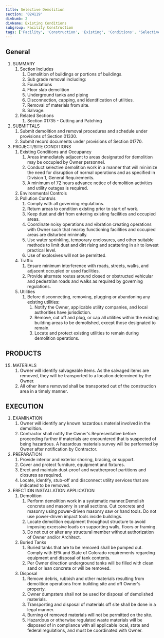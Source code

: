 ```yaml
---
title: Selective Demolition
section: '024119'
divNumb: 2
divName: Existing Conditions
subgroup: Facility Construction
tags: ['Facility', 'Construction', 'Existing', 'Conditions', 'Selective', 'Demolition']
---
```


## General

1. SUMMARY
    1. Section Includes
        1. Demolition of buildings or portions of buildings.
        2. Sub grade removal including:
        1. Foundations
        2. Floor slab demolition
        3. Underground tanks and piping
        3. Disconnection, capping, and identification of utilities.
        4. Removal of materials from site.
        5. Salvage.
    2. Related Sections
        1. Section 01735 - Cutting and Patching
2. SUBMITTALS
    1. Submit demolition and removal procedures and schedule under provisions of Section 01330.
    2. Submit record documents under provisions of Section 01770.
3. PROJECT/SITE CONDITIONS
    1. Existing Conditions and Occupancy
        1. Areas immediately adjacent to areas designated for demolition may be occupied by Owner personnel.
        2. Conduct selective demolition work in a manner that will minimize the need for disruption of normal operations and as specified in Division 1, General Requirements.
        3. A minimum of 72 hours advance notice of demolition activities and utility outages is required.
    2. Environmental Controls
    3. Pollution Controls
        1. Comply with all governing regulations.
        2. Return areas to condition existing prior to start of work.
        3. Keep dust and dirt from entering existing facilities and occupied areas.
        4. Coordinate noisy operations and vibration creating operations with Owner such that nearby functioning facilities and occupied areas are disturbed minimally.
        5. Use water sprinkling, temporary enclosures, and other suitable methods to limit dust and dirt rising and scattering in air to lowest practical level.
        6. Use of explosives will not be permitted.
    4. Traffic
        1. Ensure minimum interference with roads, streets, walks, and adjacent occupied or used facilities.
        2. Provide alternate routes around closed or obstructed vehicular and pedestrian roads and walks as required by governing regulations.
    5. Utilities
        1. Before disconnecting, removing, plugging or abandoning any existing utilities:
           1. Notify the Owner, applicable utility companies, and local authorities have jurisdiction.
           2. Remove, cut off and plug, or cap all utilities within the existing building areas to be demolished, except those designated to remain.
           3. Locate and protect existing utilities to remain during demolition operations.

## PRODUCTS

15. MATERIALS
    1. Owner will identify salvageable items. As the salvaged items are removed, they will be transported to a location determined by the Owner.
    2. All other items removed shall be transported out of the construction area in a timely manner.

## EXECUTION

1. EXAMINATION
    1. Owner will identify any known hazardous material involved in the demolition.
    2. Contractor shall notify the Owner's Representative before proceeding further if materials are encountered that is suspected of being hazardous. A hazardous materials survey will be performed by Owner after notification by Contractor.
2. PREPARATION
    1. Provide interior and exterior shoring, bracing, or support.
    2. Cover and protect furniture, equipment and fixtures.
    3. Erect and maintain dust-proof and weatherproof partitions and closures as required.
    4. Locate, identify, stub-off and disconnect utility services that are indicated to be removed.
3. ERECTION INSTALLATION APPLICATION
    1. Demolition
        1. Perform demolition work in a systematic manner.Demolish concrete and masonry in small sections. Cut concrete and masonry using power-driven masonry saw or hand tools. Do not use power-driven impact tools inside buildings.
        2. Locate demolition equipment throughout structure to avoid imposing excessive loads on supporting walls, floors or framing.
        3. Do not cut or alter any structural member without authorization of Owner and/or Architect.
    2. Buried Tanks
        1. Buried tanks that are to be removed shall be pumped out. Comply with EPA and State of Colorado requirements regarding equipment and disposal of tank contents.
        2. Per Owner direction underground tanks will be filled with clean sand or lean concrete or will be removed.
    3. Disposal
        1. Remove debris, rubbish and other materials resulting from demolition operations from building site and off Owner's property.
        2. Owner dumpsters shall not be used for disposal of demolished materials.
        3. Transporting and disposal of materials off site shall be done in a legal manner.
        4. Burning of removed materials will not be permitted on the site.
        5. Hazardous or otherwise regulated waste materials will be disposed of in compliance with all applicable local, state and federal regulations, and must be coordinated with Owner.
